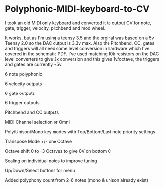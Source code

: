 # Polyphonic-MIDI-keyboard-to-CV

I took an old MIDI only keyboard and converted it to output CV for note, gate, trigger, velocity, pitchbend and mod wheel.

It works, but as I'm using a teensy 3.5 and the orginal was based on a 5v Teensy 2.0 so the DAC output is 3.3v max. Also the Pitchbend, CC, gates and triggers will all need some level conversion in hardware which I've covered in the schematic PDF. I've used matching 10k resistors on the DAC level converters to give 2x conversion and this gives 1v/octave, the triggers and gates are currently +5v.

6 note polyphonic

6 velocity outputs

6 gate outputs

6 trigger outputs

Pitchbend and CC outputs

MIDI Channel selection or Omni

Poly/Unison/Mono key modes with Top/Bottom/Last note priority settings

Transpose Mode +/- one Octave

Octave shift 0 to -3 Octaves to give 0V on bottom C

Scaling on individual notes to improve tuning

Up/Down/Select buttons for menu

Added polyphony count from 2-6 notes (mono & unison already exist)
